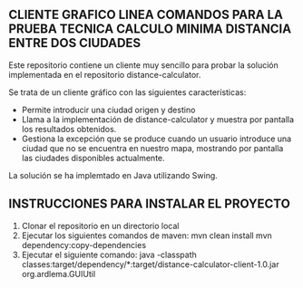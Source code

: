CLIENTE GRAFICO LINEA COMANDOS PARA LA PRUEBA TECNICA CALCULO MINIMA DISTANCIA ENTRE DOS CIUDADES 
-------------------------------------------------------------------------------------------------

Este repositorio contiene un cliente muy sencillo para probar la solución implementada en el repositorio distance-calculator.

Se trata de un cliente gráfico con las siguientes características:

   - Permite introducir una ciudad origen y destino
   - Llama a la implementación de distance-calculator y muestra por pantalla los resultados obtenidos.
   - Gestiona la excepción que se produce cuando un usuario introduce una ciudad que no se encuentra en nuestro mapa, mostrando por pantalla las ciudades disponibles actualmente.

La solución se ha implemtado en Java utilizando Swing.

INSTRUCCIONES PARA INSTALAR EL PROYECTO
---------------------------------------

1. Clonar el repositorio en un directorio local
2. Ejecutar los siguientes comandos de maven:
     mvn clean install
     mvn dependency:copy-dependencies
3. Ejecutar el siguiente comando:
     java -classpath classes:target/dependency/*:target/distance-calculator-client-1.0.jar org.ardlema.GUIUtil 

